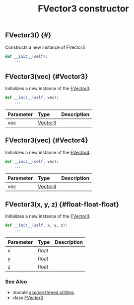 ﻿---
title: FVector3 constructor
second_title: Aspose.3D for Python via .NET API References
description: 
type: docs
weight: 10
url: /python-net/aspose.threed.utilities/fvector3/__init__/
is_root: false
---

## FVector3() {#}

Constructs a new instance of FVector3



```python
def __init__(self):
    ...
```




## FVector3(vec) {#Vector3}

Initializes a new instance of the [FVector3](/3d/python-net/aspose.threed.utilities/fvector3).



```python
def __init__(self, vec):
    ...
```


| Parameter | Type | Description |
| :- | :- | :- |
| vec | [Vector3](/3d/python-net/aspose.threed.utilities/vector3) |  |


## FVector3(vec) {#Vector4}

Initializes a new instance of the [FVector4](/3d/python-net/aspose.threed.utilities/fvector4).



```python
def __init__(self, vec):
    ...
```


| Parameter | Type | Description |
| :- | :- | :- |
| vec | [Vector4](/3d/python-net/aspose.threed.utilities/vector4) |  |


## FVector3(x, y, z) {#float-float-float}

Initializes a new instance of the [FVector3](/3d/python-net/aspose.threed.utilities/fvector3).



```python
def __init__(self, x, y, z):
    ...
```


| Parameter | Type | Description |
| :- | :- | :- |
| x | float |  |
| y | float |  |
| z | float |  |



### See Also
* module [aspose.threed.utilities](../../)
* class [FVector3](/3d/python-net/aspose.threed.utilities/fvector3)
